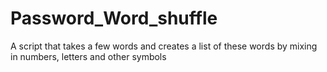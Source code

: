 # Password_Word_shuffle
A script that takes a few words and creates a list of these words by mixing in numbers, letters and other symbols
